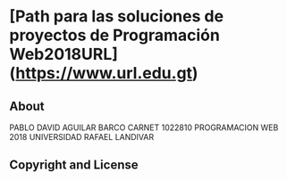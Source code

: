 # [Path para las soluciones de proyectos de Programación Web2018URL] (https://www.url.edu.gt)

## About

PABLO DAVID AGUILAR BARCO
CARNET 1022810
PROGRAMACION WEB  2018
UNIVERSIDAD RAFAEL LANDIVAR 
## Copyright and License

